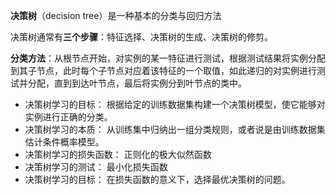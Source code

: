 **决策树**（decision tree）是一种基本的分类与回归方法

决策树通常有**三个步骤**：特征选择、决策树的生成、决策树的修剪。

**分类方法**：从根节点开始，对实例的某一特征进行测试，根据测试结果将实例分配到其子节点，此时每个子节点对应着该特征的一个取值，如此递归的对实例进行测试并分配，直到到达叶节点，最后将实例分到叶节点的类中。

- 决策树学习的目标： 根据给定的训练数据集构建一个决策树模型，使它能够对实例进行正确的分类。
- 决策树学习的本质： 从训练集中归纳出一组分类规则，或者说是由训练数据集估计条件概率模型。
- 决策树学习的损失函数： 正则化的极大似然函数
- 决策树学习的测试： 最小化损失函数
- 决策树学习的目标： 在损失函数的意义下，选择最优决策树的问题。
